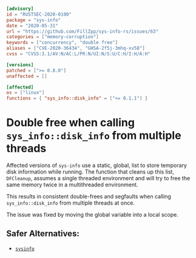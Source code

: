 ```toml
[advisory]
id = "RUSTSEC-2020-0100"
package = "sys-info"
date = "2020-05-31"
url = "https://github.com/FillZpp/sys-info-rs/issues/63"
categories = ["memory-corruption"]
keywords = ["concurrency", "double free"]
aliases = ["CVE-2020-36434", "GHSA-2f5j-3mhq-xv58"]
cvss = "CVSS:3.1/AV:N/AC:L/PR:N/UI:N/S:U/C:H/I:H/A:H"

[versions]
patched = [">= 0.8.0"]
unaffected = []

[affected]
os = ["linux"]
functions = { "sys_info::disk_info" = ["<= 0.1.1"] }
```

# Double free when calling `sys_info::disk_info` from multiple threads

Affected versions of `sys-info` use a static, global, list to store temporary disk information while running. The function that cleans up this list,
`DFCleanup`, assumes a single threaded environment and will try to free the same memory twice in a multithreaded environment.

This results in consistent double-frees and segfaults when calling `sys_info::disk_info` from multiple threads at once.

The issue was fixed by moving the global variable into a local scope.

## Safer Alternatives:
 - [`sysinfo`](https://crates.io/crates/sysinfo)
